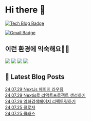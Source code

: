 # Hi there 👋

[![Tech Blog Badge](http://img.shields.io/badge/tistory-black?style=flat-square&logo=Tistory&link=https://codingpracticenote.tistory.com/)](https://codingpracticenote.tistory.com/)
	
[![Gmail Badge](https://img.shields.io/badge/Gmail-d14836?style=flat-square&logo=Gmail&logoColor=white&link=mailto:tkdrnr1215@gmail.com)](mailto:tkdrnr1215@gmail.com)

## 이런 환경에 익숙해요✍🏼

<img src="https://img.shields.io/badge/CSS3-1572B6?style=flat-square&logo=CSS3&logoColor=white"/> </t>
<img src="https://img.shields.io/badge/HTML5-E34F26?style=flat-square&logo=HTML5&logoColor=white"/> 
<img src="https://img.shields.io/badge/JavaScript-F7DF1E?style=flat-square&logo=JavaScript&logoColor=white"/>
<img src="https://img.shields.io/badge/TypeScript-3178C6?style=flat-square&logo=TypeScript&logoColor=white"/>

## 📕 Latest Blog Posts

<a href=https://codingpracticenote.tistory.com/280>24.07.29 NextJs 페이지 라우팅</a></br><a href=https://codingpracticenote.tistory.com/279>24.07.29 Nextjs로 리액트프로젝트 생성하기</a></br><a href=https://codingpracticenote.tistory.com/278>24.07.26 영화검색페이지 리팩토링하기</a></br><a href=https://codingpracticenote.tistory.com/277>24.07.25 클로저</a></br><a href=https://codingpracticenote.tistory.com/276>24.07.25 클래스</a></br>